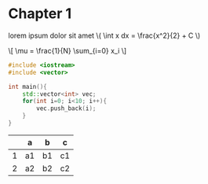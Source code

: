 # Chapter 1

lorem ipsum dolor sit amet
\\( \int x dx = \frac{x^2}{2} + C \\)

\\[ \mu = \frac{1}{N} \sum_{i=0} x_i \\]

```cpp
#include <iostream>
#include <vector>

int main(){
    std::vector<int> vec;
    for(int i=0; i<10; i++){
        vec.push_back(i);
    }
}
```

||a|b|c|
|--|--|--|--|
|1|a1|b1|c1|
|2|a2|b2|c2|
